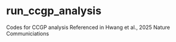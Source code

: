 # run_ccgp_analysis
Codes for CCGP analysis
Referenced in Hwang et al., 2025 Nature Communiciations
